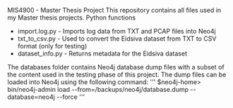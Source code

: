 MIS4900 - Master Thesis Project
This repository contains all files used in my Master thesis projects.
Python functions
  * import.log.py - Imports log data from TXT and PCAP files into Neo4j
  * txt_to_csv.py - Used to convert the Eidsiva dataset from TXT to CSV format (only for testing)
  * dataset_info.py - Returns metadata for the Eidsiva dataset
  
The databases folder contains Neo4j database dump files with a subset of the content used in the testing phase of this project.
The dump files can be loaded into Neo4j using the following command:
'''
$neo4j-home> bin/neo4j-admin load --from=/backups/neo4j/database.dump --database=neo4j --force
'''
